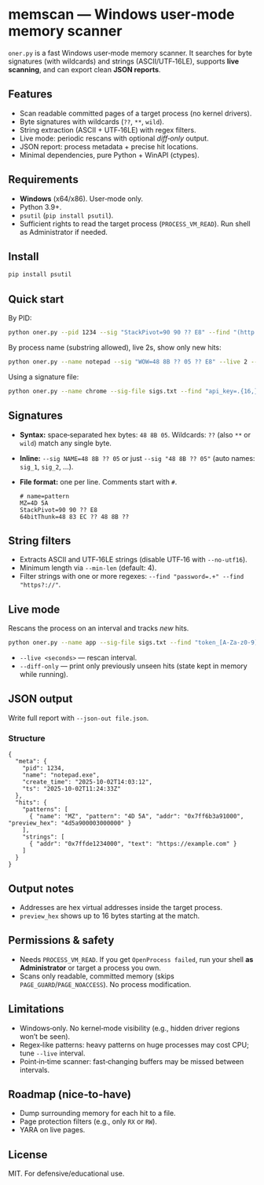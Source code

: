 # memscan — Windows user‑mode memory scanner

`oner.py` is a fast Windows user‑mode memory scanner. It searches for byte signatures (with wildcards) and strings (ASCII/UTF‑16LE), supports **live scanning**, and can export clean **JSON reports**.

## Features

* Scan readable committed pages of a target process (no kernel drivers).
* Byte signatures with wildcards (`??`, `**`, `wild`).
* String extraction (ASCII + UTF‑16LE) with regex filters.
* Live mode: periodic rescans with optional *diff‑only* output.
* JSON report: process metadata + precise hit locations.
* Minimal dependencies, pure Python + WinAPI (ctypes).

## Requirements

* **Windows** (x64/x86). User‑mode only.
* Python 3.9+.
* `psutil` (`pip install psutil`).
* Sufficient rights to read the target process (`PROCESS_VM_READ`). Run shell as Administrator if needed.

## Install

```bash
pip install psutil
```

## Quick start

By PID:

```bash
python oner.py --pid 1234 --sig "StackPivot=90 90 ?? E8" --find "(http|https)://" --json-out out.json
```

By process name (substring allowed), live 2s, show only new hits:

```bash
python oner.py --name notepad --sig "WOW=48 8B ?? 05 ?? E8" --live 2 --diff-only
```

Using a signature file:

```bash
python oner.py --name chrome --sig-file sigs.txt --find "api_key=.{16,}" --json-out results.json
```

## Signatures

* **Syntax:** space‑separated hex bytes: `48 8B 05`. Wildcards: `??` (also `**` or `wild`) match any single byte.
* **Inline:** `--sig NAME=48 8B ?? 05` or just `--sig "48 8B ?? 05"` (auto names: `sig_1`, `sig_2`, ...).
* **File format:** one per line. Comments start with `#`.

  ```text
  # name=pattern
  MZ=4D 5A
  StackPivot=90 90 ?? E8
  64bitThunk=48 83 EC ?? 48 8B ??
  ```

## String filters

* Extracts ASCII and UTF‑16LE strings (disable UTF‑16 with `--no-utf16`).
* Minimum length via `--min-len` (default: 4).
* Filter strings with one or more regexes: `--find "password=.+" --find "https?://"`.

## Live mode

Rescans the process on an interval and tracks *new* hits.

```bash
python oner.py --name app --sig-file sigs.txt --find "token_[A-Za-z0-9]+" --live 3 --diff-only
```

* `--live <seconds>` — rescan interval.
* `--diff-only` — print only previously unseen hits (state kept in memory while running).

## JSON output

Write full report with `--json-out file.json`.

### Structure

```jsonc
{
  "meta": {
    "pid": 1234,
    "name": "notepad.exe",
    "create_time": "2025-10-02T14:03:12",
    "ts": "2025-10-02T11:24:33Z"
  },
  "hits": {
    "patterns": [
      { "name": "MZ", "pattern": "4D 5A", "addr": "0x7ff6b3a91000", "preview_hex": "4d5a900003000000" }
    ],
    "strings": [
      { "addr": "0x7ffde1234000", "text": "https://example.com" }
    ]
  }
}
```

## Output notes

* Addresses are hex virtual addresses inside the target process.
* `preview_hex` shows up to 16 bytes starting at the match.

## Permissions & safety

* Needs `PROCESS_VM_READ`. If you get `OpenProcess failed`, run your shell **as Administrator** or target a process you own.
* Scans only readable, committed memory (skips `PAGE_GUARD`/`PAGE_NOACCESS`). No process modification.

## Limitations

* Windows‑only. No kernel‑mode visibility (e.g., hidden driver regions won’t be seen).
* Regex‑like patterns: heavy patterns on huge processes may cost CPU; tune `--live` interval.
* Point‑in‑time scanner: fast‑changing buffers may be missed between intervals.

## Roadmap (nice‑to‑have)

* Dump surrounding memory for each hit to a file.
* Page protection filters (e.g., only `RX` or `RW`).
* YARA on live pages.

## License

MIT. For defensive/educational use.
